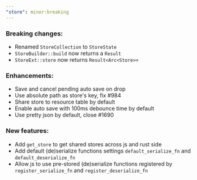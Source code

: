```yaml
---
"store": minor:breaking
---
```


### Breaking changes:

- Renamed `StoreCollection` to `StoreState`
- `StoreBuilder::build` now returns a `Result`
- `StoreExt::store` now returns `Result<Arc<Store>>`

### Enhancements:

- Save and cancel pending auto save on drop
- Use absolute path as store's key, fix #984
- Share store to resource table by default
- Enable auto save with 100ms debounce time by default
- Use pretty json by default, close #1690

### New features:

- Add `get_store` to get shared stores across js and rust side
- Add default (de)serialize functions settings `default_serialize_fn` and `default_deserialize_fn`
- Allow js to use pre-stored (de)serialize functions registered by `register_serialize_fn` and `register_deserialize_fn`
